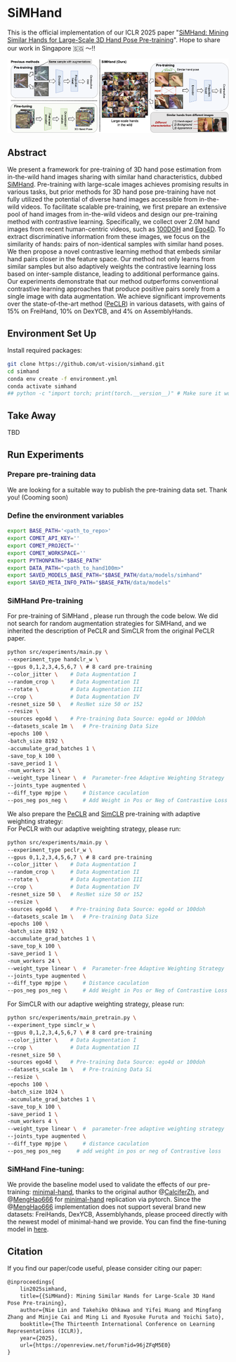 # SiMHand
This is the official implementation of our ICLR 2025 paper "[SiMHand: Mining Similar Hands for Large-Scale 3D Hand Pose Pre-training](https://openreview.net/forum?id=96jZFqM5E0)". Hope to share our work in Singapore 🇸🇬 ～!!

![simhand](simhand.png)
## Abstract
We present a framework for pre-training of 3D hand pose estimation from in-the-wild hand images sharing with similar hand characteristics, dubbed [SiMHand](https://github.com/ut-vision/SiMHand). Pre-training with large-scale images achieves promising results in various tasks, but prior methods for 3D hand pose pre-training have not fully utilized the potential of diverse hand images accessible from in-the-wild videos. To facilitate scalable pre-training, we first prepare an extensive pool of hand images from in-the-wild videos and design our pre-training method with contrastive learning. Specifically, we collect over 2.0M hand images from recent human-centric videos, such as [100DOH](https://fouheylab.eecs.umich.edu/~dandans/projects/100DOH/) and [Ego4D](https://ego4d-data.org/). To extract discriminative information from these images, we focus on the similarity of hands: pairs of non-identical samples with similar hand poses. We then propose a novel contrastive learning method that embeds similar hand pairs closer in the feature space. Our method not only learns from similar samples but also adaptively weights the contrastive learning loss based on inter-sample distance, leading to additional performance gains. Our experiments demonstrate that our method outperforms conventional contrastive learning approaches that produce positive pairs sorely from a single image with data augmentation. We achieve significant improvements over the state-of-the-art method ([PeCLR](https://arxiv.org/pdf/2106.05953)) in various datasets, with gains of 15% on FreiHand, 10% on DexYCB, and 4% on AssemblyHands.

## Environment Set Up
Install required packages:
```bash
git clone https://github.com/ut-vision/simhand.git
cd simhand
conda env create -f environment.yml
conda activate simhand
## python -c "import torch; print(torch.__version__)" # Make sure it work!
```

## Take Away
TBD

## Run Experiments
### Prepare pre-training data
We are looking for a suitable way to publish the pre-training data set. Thank you! (Cooming soon)

### Define the environment variables
```bash
export BASE_PATH='<path_to_repo>'
export COMET_API_KEY=''
export COMET_PROJECT=''
export COMET_WORKSPACE=''
export PYTHONPATH="$BASE_PATH"
export DATA_PATH="<path_to_hand100m>"
export SAVED_MODELS_BASE_PATH="$BASE_PATH/data/models/simhand"
export SAVED_META_INFO_PATH="$BASE_PATH/data/models" 
```
### SiMHand Pre-training
For pre-training of SiMHand , please run through the code below. We did not search for random augmentation strategies for SiMHand, and we inherited the description of PeCLR and SimCLR from the original PeCLR paper.
```bash
python src/experiments/main.py \
--experiment_type handclr_w \
--gpus 0,1,2,3,4,5,6,7 \ # 8 card pre-training
--color_jitter \    # Data Augmentation I
--random_crop \     # Data Augmentation II
--rotate \          # Data Augmentation III
--crop \            # Data Augmentation IV
-resnet_size 50 \   # ResNet size 50 or 152
--resize \
-sources ego4d \    # Pre-training Data Source: ego4d or 100doh
--datasets_scale 1m \   # Pre-training Data Size
-epochs 100 \
-batch_size 8192 \
-accumulate_grad_batches 1 \
-save_top_k 100 \
-save_period 1 \
-num_workers 24 \
--weight_type linear \  #  Parameter-free Adaptive Weighting Strategy
--joints_type augmented \
--diff_type mpjpe \     # Distance caculation
--pos_neg pos_neg \     # Add Weight in Pos or Neg of Contrastive Loss
```

We also prepare the [PeCLR](https://arxiv.org/pdf/2106.05953) and [SimCLR](https://arxiv.org/pdf/2002.05709) pre-training with adaptive weighting strategy: \
For PeCLR with our adaptive weighting strategy, please run:
```bash
python src/experiments/main.py \
--experiment_type peclr_w \
--gpus 0,1,2,3,4,5,6,7 \ # 8 card pre-training
--color_jitter \    # Data Augmentation I
--random_crop \     # Data Augmentation II
--rotate \          # Data Augmentation III
--crop \            # Data Augmentation IV
-resnet_size 50 \   # ResNet size 50 or 152
--resize \
-sources ego4d \    # Pre-training Data Source: ego4d or 100doh
--datasets_scale 1m \   # Pre-training Data Size
-epochs 100 \
-batch_size 8192 \
-accumulate_grad_batches 1 \
-save_top_k 100 \
-save_period 1 \
-num_workers 24 \
--weight_type linear \  #  Parameter-free Adaptive Weighting Strategy
--joints_type augmented \
--diff_type mpjpe \     # Distance caculation
--pos_neg pos_neg \     # Add Weight in Pos or Neg of Contrastive Loss
```

For SimCLR with our adaptive weighting strategy, please run:
```bash
python src/experiments/main_pretrain.py \
--experiment_type simclr_w \
--gpus 0,1,2,3,4,5,6,7 \ # 8 card pre-training
--color_jitter \    # Data Augmentation I
--crop \            # Data Augmentation II
-resnet_size 50 \
-sources ego4d \    # Pre-training Data Source: ego4d or 100doh
--datasets_scale 1m \   # Pre-training Data Si
--resize \
-epochs 100 \
-batch_size 1024 \
-accumulate_grad_batches 1 \
-save_top_k 100 \
-save_period 1 \
-num_workers 4 \
--weight_type linear \  #  parameter-free adaptive weighting strategy
--joints_type augmented \
--diff_type mpjpe \     # distance caculation
--pos_neg pos_neg     # add weight in pos or neg of Contrastive loss
```

### SiMHand Fine-tuning:
We provide the baseline model used to validate the effects of our pre-training: [minimal-hand](https://arxiv.org/pdf/2003.09572), thanks to the original author @[CalciferZh](https://github.com/CalciferZh), and @[MengHao666](https://github.com/MengHao666) for [minimal-hand](https://github.com/MengHao666/Minimal-Hand-pytorch) replication via pytorch. Since the @[MengHao666](https://github.com/MengHao666) implementation does not support several brand new datasets: FreiHands, DexYCB, Assemblyhands, please proceed directly with the newest model of minimal-hand we provide. You can find the fine-tuning model in [here](https://github.com/ut-vision/SiMHand/tree/main/minimal-hand).

## Citation
If you find our paper/code useful, please consider citing our paper:


```
@inproceedings{
    lin2025simhand,
    title={{SiMHand}: Mining Similar Hands for Large-Scale 3D Hand Pose Pre-training},
    author={Nie Lin and Takehiko Ohkawa and Yifei Huang and Mingfang Zhang and Minjie Cai and Ming Li and Ryosuke Furuta and Yoichi Sato},
    booktitle={The Thirteenth International Conference on Learning Representations (ICLR)},
    year={2025},
    url={https://openreview.net/forum?id=96jZFqM5E0}
}
```
